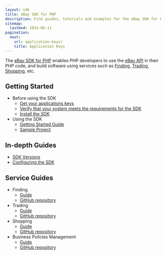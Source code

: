 ```yaml
---
layout: sdk
title: eBay SDK for PHP
description: Find guides, tutorials and examples for the eBay SDK for PHP and use eBay's API in your applications.
sitemap:
  lastmod: 2014-06-11
pagination:
  next:
    url: application-keys/
    title: Application Keys
---
```

The [eBay SDK for PHP](https://github.com/davidtsadler/ebay-sdk) enables PHP developers to use the [eBay API](https://go.developer.ebay.com/developers/ebay/documentation-tools) in their PHP code, and build software using services such as [Finding](http://developer.ebay.com/Devzone/finding/Concepts/FindingAPIGuide.html), [Trading](http://developer.ebay.com/Devzone/guides/ebayfeatures/index.html), [Shopping](http://developer.ebay.com/Devzone/shopping/docs/Concepts/ShoppingAPIGuide.html),  etc.

## Getting Started

  - Before using the SDK
    - [Get your applications keys](/sdk/guides/application-keys/)
    - [Verify that your system meets the requirements for the SDK](/sdk/guides/requirements/)
    - [Install the SDK](/sdk/guides/installation/)
  - Using the SDK
    - [Getting Started Guide](/sdk/guides/getting-started/)
    - [Sample Project](/sdk/guides/sample-project/)

## <a id="in-depth-guides"></a>In-depth Guides

  - [SDK Versions](/sdk/guides/versions/)
  - [Configuring the SDK](/sdk/guides/configuring/)

## <a id="service-guides"></a>Service Guides

  - Finding
    - [Guide](/sdk/guides/finding/)
    - [GitHub repository](https://github.com/davidtsadler/ebay-sdk-finding)
  - Trading
    - [Guide](/sdk/guides/trading/)
    - [GitHub repository](https://github.com/davidtsadler/ebay-sdk-trading)
  - Shopping
    - [Guide](/sdk/guides/shopping/)
    - [GitHub repository](https://github.com/davidtsadler/ebay-sdk-shopping)
  - Business Policies Management
    - [Guide](/sdk/guides/business-policies-management/)
    - [GitHub repository](https://github.com/davidtsadler/ebay-sdk-business-policies-management)
